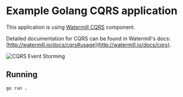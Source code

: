 # Example Golang CQRS application

This application is using [Watermill CQRS](http://watermill.io/docs/cqrs) component.

Detailed documentation for CQRS can be found in Watermill's docs: [http://watermill.io/docs/cqrs#usage](http://watermill.io/docs/cqrs).

![CQRS Event Storming](https://threedots.tech/watermill-io/cqrs-example-storming.png)

## Running

```bash
go run .
```
